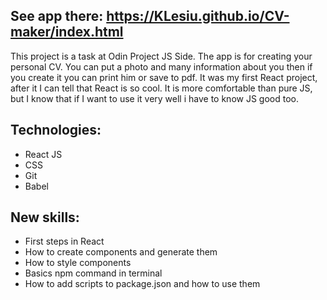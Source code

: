 ## See app there: https://KLesiu.github.io/CV-maker/index.html
This project is a task at Odin Project JS Side. The app is for creating your personal CV. You can put a photo and many information about you then if you create it you can print him or save to pdf. It was my first React project, after it I can tell that React is so cool. It is more comfortable than pure JS, but I know that if I want to use it very well i have to know JS good too.
## Technologies:
- React JS
- CSS
- Git
- Babel
## New skills:
- First steps in React
- How to create components and generate them
- How to style components
- Basics npm command in terminal
- How to add scripts to package.json and how to use them

